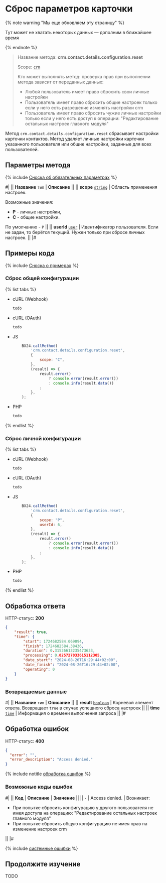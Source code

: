 # Сброс параметров карточки

{% note warning "Мы еще обновляем эту страницу" %}

Тут может не хватать некоторых данных — дополним в ближайшее время

{% endnote %}

> Название метода: **crm.contact.details.configuration.reset**
> 
> Scope: [`crm`](../../../scopes/permissions.md)
>
> Кто может выполнять метод: проверка прав при выполнении метода зависит от переданных данных:
>   - Любой пользователь имеет право сбросить свои личные настройки
>   - Пользователь имеет право сбросить общие настроек только если у него есть разрешение изменять настройки crm
>   - Пользователь имеет право сбросить чужие личные настройки только если у него есть доступ к операции: "Редактирование остальных настроек главного модуля"

Метод `crm.contact.details.configuration.reset` сбрасывает настройки карточки контактов. Метод удаляет личные настройки карточки указанного пользователя или общие настройки, заданные для всех пользователей.


## Параметры метода

{% include [Сноска об обязательных параметрах](../../../../_includes/required.md) %}

#|
|| **Название**
`тип` | **Описание** ||
|| **scope**
[`string`](../../../data-types.md) | Область применения настроек. 

Возможные значения:
- **P** - личные настройки,
- **C** - общие настройки.

По умолчанию - `P`
||
|| **userId**
[`user`](../../../data-types.md) | Идентификатор пользователя. Если не задан, то берётся текущий. Нужен только при сбросе личных настроек. ||
|#


## Примеры кода

{% include [Сноска о примерах](../../../../_includes/examples.md) %}

### Сброс общей конфигурации

{% list tabs %}

- cURL (Webhook)

    ```bash
    todo
    ```

- cURL (OAuth)

    ```bash
    todo
    ```

- JS

    ```js
        BX24.callMethod(
            'crm.contact.details.configuration.reset',
            {
                scope: "C",
            },
            (result) => {
                result.error()
                    ? console.error(result.error())
                    : console.info(result.data())
                ;
            },
        );
    ```

- PHP

    ```php
    todo
    ```

{% endlist %}

### Сброс личной конфигурации

{% list tabs %}

- cURL (Webhook)

    ```bash
    todo
    ```

- cURL (OAuth)

    ```bash
    todo
    ```

- JS

    ```js
        BX24.callMethod(
            'crm.contact.details.configuration.reset',
            {
                scope: "P",
                userId: 6,
            },
            (result) => {
                result.error()
                    ? console.error(result.error())
                    : console.info(result.data())
                ;
            },
        );
    ```

- PHP

    ```php
    todo
    ```

{% endlist %}


## Обработка ответа

HTTP-статус: **200**

```json
{
	"result": true,
	"time": {
		"start": 1724682584.069094,
		"finish": 1724682584.38436,
		"duration": 0.31526613235473633,
		"processing": 0.025727033615112305,
		"date_start": "2024-08-26T16:29:44+02:00",
		"date_finish": "2024-08-26T16:29:44+02:00",
		"operating": 0
	}
}
```

### Возвращаемые данные

#|
|| **Название**
`тип` | **Описание** ||
|| **result**
[`boolean`](../../../data-types.md) | Корневой элемент ответа. Возвращает `true` в случае успешного сброса настроек ||
|| **time**
[`time`](../../../data-types.md#time) | Информация о времени выполнения запроса ||
|#


## Обработка ошибок

HTTP-статус: **400**

```json
{
  "error": "",
  "error_description": "Access denied."
}
```

{% include notitle [обработка ошибок](../../../../_includes/error-info.md) %}

### Возможные коды ошибок

#|
|| **Код** | **Описание**   | **Значение** ||
|| `-`     | Access denied. | Возникает:
* При попытке сбросить конфигурацию у другого пользователя не имея доступа на операцию: "Редактирование остальных настроек главного модуля"
* При попытке сбросить общую конфигурацию не имея прав на изменение настроек crm

||
|#

{% include [системные ошибки](../../../../_includes/system-errors.md) %}


## Продолжите изучение

TODO
